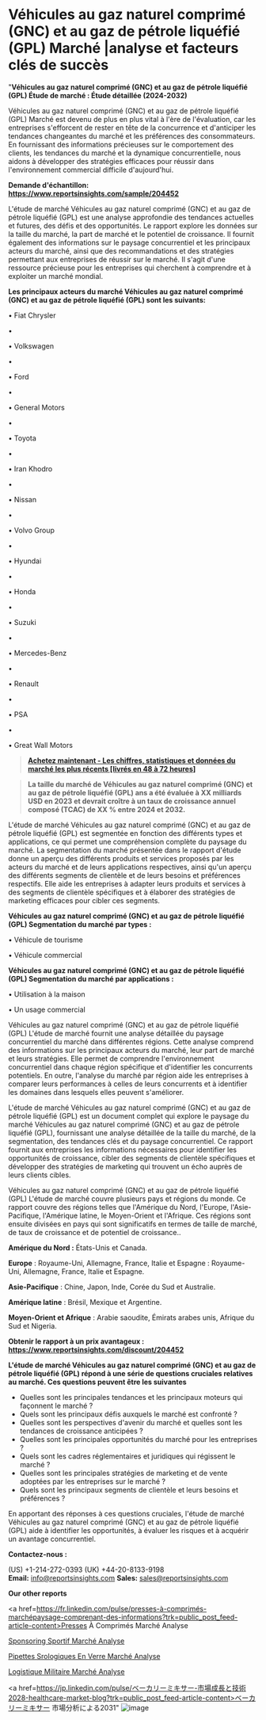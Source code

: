 # Véhicules au gaz naturel comprimé (GNC) et au gaz de pétrole liquéfié (GPL) Marché |analyse et facteurs clés de succès

"<strong>Véhicules au gaz naturel comprimé (GNC) et au gaz de pétrole liquéfié (GPL) Étude de marché : Étude détaillée (2024-2032)</strong>

Véhicules au gaz naturel comprimé (GNC) et au gaz de pétrole liquéfié (GPL) Marché est devenu de plus en plus vital à l'ère de l'évaluation, car les entreprises s'efforcent de rester en tête de la concurrence et d'anticiper les tendances changeantes du marché et les préférences des consommateurs. En fournissant des informations précieuses sur le comportement des clients, les tendances du marché et la dynamique concurrentielle, nous aidons à développer des stratégies efficaces pour réussir dans l'environnement commercial difficile d'aujourd'hui.

<strong>Demande d'échantillon: <a href=https://www.reportsinsights.com/sample/204452>https://www.reportsinsights.com/sample/204452</a></strong>

L'étude de marché Véhicules au gaz naturel comprimé (GNC) et au gaz de pétrole liquéfié (GPL) est une analyse approfondie des tendances actuelles et futures, des défis et des opportunités. Le rapport explore les données sur la taille du marché, la part de marché et le potentiel de croissance. Il fournit également des informations sur le paysage concurrentiel et les principaux acteurs du marché, ainsi que des recommandations et des stratégies permettant aux entreprises de réussir sur le marché. Il s'agit d'une ressource précieuse pour les entreprises qui cherchent à comprendre et à exploiter un marché mondial.

<strong>Les principaux acteurs du marché Véhicules au gaz naturel comprimé (GNC) et au gaz de pétrole liquéfié (GPL) sont les suivants:</strong>

• Fiat Chrysler

• 

• Volkswagen

• 

• Ford

• 

• General Motors

• 

• Toyota

• 

• Iran Khodro

• 

• Nissan

• 

• Volvo Group

• 

• Hyundai

• 

• Honda

• 

• Suzuki

• 

• Mercedes-Benz

• 

• Renault

• 

• PSA

• 

• Great Wall Motors
<blockquote><a href=https://www.reportsinsights.com/buynow/204452><span style=text-decoration: underline;><strong>Achetez maintenant - Les chiffres, statistiques et données du marché les plus récents [livrés en 48 à 72 heures]</strong></span></a></blockquote>
<blockquote><span style=text-decoration: underline;><strong>La taille du marché de Véhicules au gaz naturel comprimé (GNC) et au gaz de pétrole liquéfié (GPL) ans a été évaluée à XX milliards USD en 2023 et devrait croître à un taux de croissance annuel composé (TCAC) de XX % entre 2024 et 2032.</strong></span></blockquote>
L'étude de marché Véhicules au gaz naturel comprimé (GNC) et au gaz de pétrole liquéfié (GPL) est segmentée en fonction des différents types et applications, ce qui permet une compréhension complète du paysage du marché. La segmentation du marché présentée dans le rapport d'étude donne un aperçu des différents produits et services proposés par les acteurs du marché et de leurs applications respectives, ainsi qu'un aperçu des différents segments de clientèle et de leurs besoins et préférences respectifs. Elle aide les entreprises à adapter leurs produits et services à des segments de clientèle spécifiques et à élaborer des stratégies de marketing efficaces pour cibler ces segments.

<strong>Véhicules au gaz naturel comprimé (GNC) et au gaz de pétrole liquéfié (GPL) Segmentation du marché par types :</strong>

• Véhicule de tourisme

• Véhicule commercial

<strong>Véhicules au gaz naturel comprimé (GNC) et au gaz de pétrole liquéfié (GPL) Segmentation du marché par applications :</strong>

• Utilisation à la maison

• Un usage commercial

Véhicules au gaz naturel comprimé (GNC) et au gaz de pétrole liquéfié (GPL) L'étude de marché fournit une analyse détaillée du paysage concurrentiel du marché dans différentes régions. Cette analyse comprend des informations sur les principaux acteurs du marché, leur part de marché et leurs stratégies. Elle permet de comprendre l'environnement concurrentiel dans chaque région spécifique et d'identifier les concurrents potentiels. En outre, l'analyse du marché par région aide les entreprises à comparer leurs performances à celles de leurs concurrents et à identifier les domaines dans lesquels elles peuvent s'améliorer.

L'étude de marché Véhicules au gaz naturel comprimé (GNC) et au gaz de pétrole liquéfié (GPL) est un document complet qui explore le paysage du marché Véhicules au gaz naturel comprimé (GNC) et au gaz de pétrole liquéfié (GPL), fournissant une analyse détaillée de la taille du marché, de la segmentation, des tendances clés et du paysage concurrentiel. Ce rapport fournit aux entreprises les informations nécessaires pour identifier les opportunités de croissance, cibler des segments de clientèle spécifiques et développer des stratégies de marketing qui trouvent un écho auprès de leurs clients cibles.

Véhicules au gaz naturel comprimé (GNC) et au gaz de pétrole liquéfié (GPL) L'étude de marché couvre plusieurs pays et régions du monde. Ce rapport couvre des régions telles que l'Amérique du Nord, l'Europe, l'Asie-Pacifique, l'Amérique latine, le Moyen-Orient et l'Afrique. Ces régions sont ensuite divisées en pays qui sont significatifs en termes de taille de marché, de taux de croissance et de potentiel de croissance..

<strong>Amérique du Nord :</strong> États-Unis et Canada.

<strong>Europe</strong> : Royaume-Uni, Allemagne, France, Italie et Espagne : Royaume-Uni, Allemagne, France, Italie et Espagne.

<strong>Asie-Pacifique</strong> : Chine, Japon, Inde, Corée du Sud et Australie.

<strong>Amérique latine</strong> : Brésil, Mexique et Argentine.

<strong>Moyen-Orient et Afrique</strong> : Arabie saoudite, Émirats arabes unis, Afrique du Sud et Nigeria.

<strong>Obtenir le rapport à un prix avantageux : <a href=https://www.reportsinsights.com/discount/204452>https://www.reportsinsights.com/discount/204452</a></strong>

<strong>L'étude de marché Véhicules au gaz naturel comprimé (GNC) et au gaz de pétrole liquéfié (GPL) répond à une série de questions cruciales relatives au marché. Ces questions peuvent être les suivantes</strong>
<ul>
  <li>Quelles sont les principales tendances et les principaux moteurs qui façonnent le marché ?</li>
  <li>Quels sont les principaux défis auxquels le marché est confronté ?</li>
  <li>Quelles sont les perspectives d'avenir du marché et quelles sont les tendances de croissance anticipées ?</li>
  <li>Quelles sont les principales opportunités du marché pour les entreprises ?</li>
  <li>Quels sont les cadres réglementaires et juridiques qui régissent le marché ?</li>
  <li>Quelles sont les principales stratégies de marketing et de vente adoptées par les entreprises sur le marché ?</li>
  <li>Quels sont les principaux segments de clientèle et leurs besoins et préférences ?</li>
</ul>
En apportant des réponses à ces questions cruciales, l'étude de marché Véhicules au gaz naturel comprimé (GNC) et au gaz de pétrole liquéfié (GPL) aide à identifier les opportunités, à évaluer les risques et à acquérir un avantage concurrentiel.

<strong>Contactez-nous :</strong>

(US) +1-214-272-0393
(UK) +44-20-8133-9198
<strong>Email:</strong> <a>info@reportsinsights.com</a>
<strong>Sales:</strong> <a>sales@reportsinsights.com</a>

<strong>Our other reports</strong>

<a href=https://fr.linkedin.com/pulse/presses-à-comprimés-marchépaysage-comprenant-des-informations?trk=public_post_feed-article-content>Presses À Comprimés Marché Analyse</a>

<a href=https://www.linkedin.com/pulse/sponsoring-sportif-march%C3%A9-analyse-des-parts-et-yhhbf/>Sponsoring Sportif Marché Analyse</a>

<a href=https://www.linkedin.com/pulse/pipettes-s%C3%A9rologiques-en-verre-march%C3%A9-rapport-cgtbf/>Pipettes Srologiques En Verre Marché Analyse</a>

<a href=https://www.linkedin.com/pulse/logistique-militaire-march%C3%A9-2024-2030-technologies-lyajf/>Logistique Militaire Marché Analyse</a>

<a href=https://jp.linkedin.com/pulse/ベーカリーミキサー-市場成長と技術2028-healthcare-market-blog?trk=public_post_feed-article-content>ベーカリーミキサー 市場分析による2031</a>"
![image](https://github.com/daminid12/RImarketTech/assets/158430485/ac06049f-cf4c-48f7-9efd-4f8cb7e2e4f0)
